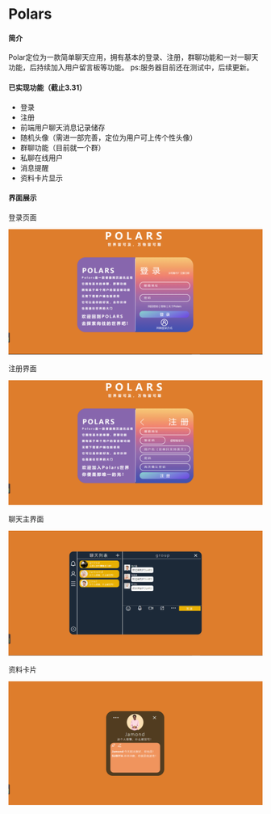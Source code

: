 # Polars
#### 简介
Polar定位为一款简单聊天应用，拥有基本的登录、注册，群聊功能和一对一聊天功能，后持续加入用户留言板等功能。
ps:服务器目前还在测试中，后续更新。

#### 已实现功能（截止3.31）
* 登录
* 注册
* 前端用户聊天消息记录储存
* 随机头像（需进一部完善，定位为用户可上传个性头像）
* 群聊功能（目前就一个群）
* 私聊在线用户
* 消息提醒
* 资料卡片显示

#### 界面展示

登录页面

![登录页面](https://github.com/FWF-Intern-3/Polars/blob/main/client/static/img/%E7%99%BB%E5%BD%95%E7%95%8C%E9%9D%A2.png)

注册界面

![注册界面](https://github.com/FWF-Intern-3/Polars/blob/main/client/static/img/%E6%B3%A8%E5%86%8C%E7%95%8C%E9%9D%A2.png)

聊天主界面

![聊天主界面](https://github.com/FWF-Intern-3/Polars/blob/main/client/static/img/%E8%81%8A%E5%A4%A9%E7%95%8C%E9%9D%A2.png)

资料卡片

![资料卡片](https://github.com/FWF-Intern-3/Polars/blob/main/client/static/img/%E8%B5%84%E6%96%99%E5%8D%A1.png)
